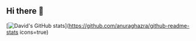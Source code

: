 ## Hi there 👋

<!--
**devidbarreiro/devidbarreiro** is a ✨ _special_ ✨ repository because its `README.md` (this file) appears on your GitHub profile.

Here are some ideas to get you started:

- 🔭 I’m currently working on ...
- 🌱 I’m currently learning ...
- 👯 I’m looking to collaborate on ...
- 🤔 I’m looking for help with ...
- 💬 Ask me about ...
- 📫 How to reach me: ...
- ⚡ Fun fact: ...
-->

[![David's GitHub stats](https://github-readme-stats.vercel.app/api?username=devidbarreiro)](https://github.com/anuraghazra/github-readme-stats icons=true)
